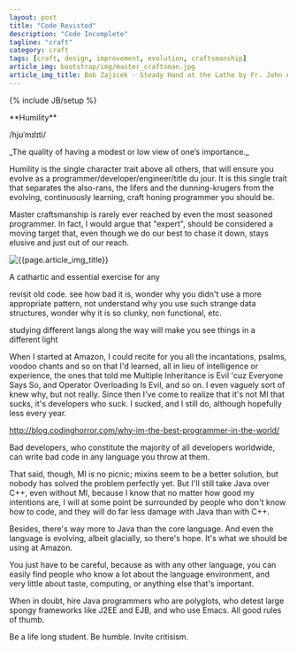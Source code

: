 ```yaml
---
layout: post
title: "Code Revisted"
description: "Code Incomplete"
tagline: "craft"
category: craft
tags: [craft, design, improvement, evolution, craftsmanship]
article_img: bootstrap/img/master_craftsman.jpg
article_img_title: Bob Zajicek - Steady Hand at the Lathe by Fr. John Abraham
---
```

{% include JB/setup %}
<div class="intro">
<div class="intro-txt">
<span markdown="span">
**Humility**
</span>

/hjʊˈmɪlɪti/

<p>
<span markdown="span">_The quality of having a modest or low view of one’s importance._</span>
</p>





  <p>
  Humility is the single character trait above all others, that will ensure you evolve as a programmer/developer/engineer/title du jour. It is this single trait that separates the also-rans, the lifers and the dunning-krugers from the evolving, continuously learning, craft honing programmer you should be. 
  </p>

  <p>
  Master craftsmanship is rarely ever reached by even the most seasoned programmer. In fact, I would argue that "expert", should be considered a moving target that, even though we do our best to chase it down, stays elusive and just out of our reach. 
  </p>

</div>
<div class="intro-img-border">
<div class="intro-img-bevel">
<div class="intro-img">
<img class="article-image" title="{{page.article_img_title}}" src="{{ASSET_PATH}}/{{page.article_img}}"/>
</div>
</div>
</div>
</div>


A cathartic and essential exercise for any 

revisit old code. see how bad it is, wonder why you didn't use a more appropriate pattern, not understand why you use such strange data structures, wonder why it is so clunky, non functional, etc.

studying different langs along the way will make you see things in a different light


When I started at Amazon, I could recite for you all the incantations, psalms, voodoo chants and so on that I'd learned, all in lieu of intelligence or experience, the ones that told me Multiple Inheritance is Evil 'cuz Everyone Says So, and Operator Overloading Is Evil, and so on. I even vaguely sort of knew why, but not really. Since then I've come to realize that it's not MI that sucks, it's developers who suck. I sucked, and I still do, although hopefully less every year.


http://blog.codinghorror.com/why-im-the-best-programmer-in-the-world/


Bad developers, who constitute the majority of all developers worldwide, can write bad code in any language you throw at them.

That said, though, MI is no picnic; mixins seem to be a better solution, but nobody has solved the problem perfectly yet. But I'll still take Java over C++, even without MI, because I know that no matter how good my intentions are, I will at some point be surrounded by people who don't know how to code, and they will do far less damage with Java than with C++.

Besides, there's way more to Java than the core language. And even the language is evolving, albeit glacially, so there's hope. It's what we should be using at Amazon.

You just have to be careful, because as with any other language, you can easily find people who know a lot about the language environment, and very little about taste, computing, or anything else that's important.

When in doubt, hire Java programmers who are polyglots, who detest large spongy frameworks like J2EE and EJB, and who use Emacs. All good rules of thumb.




Be a life long student. Be humble. Invite critisism.
